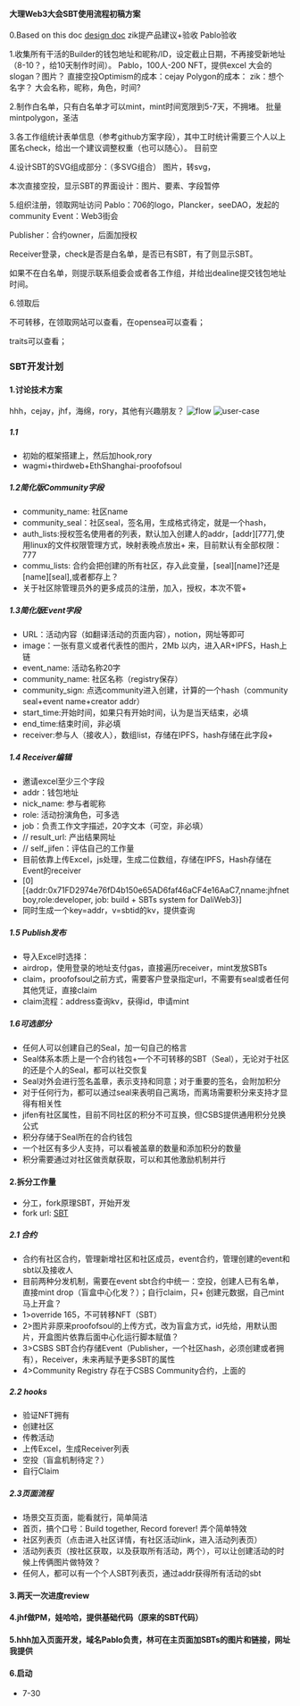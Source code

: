 #### 大理Web3大会SBT使用流程初稿方案
0.Based on this doc [design doc](design.md)
zik提产品建议+验收
Pablo验收

1.收集所有干活的Builder的钱包地址和昵称/ID，设定截止日期，不再接受新地址（8-10？，给10天制作时间）。
Pablo，100人-200 NFT，提供excel
大会的slogan？图片？
直接空投Optimism的成本：cejay
Polygon的成本：
zik：想个名字？
大会名称，昵称，角色，时间?

2.制作白名单，只有白名单才可以mint，mint时间宽限到5-7天，不拥堵。
批量mintpolygon，圣洁

3.各工作组统计表单信息（参考github方案字段），其中工时统计需要三个人以上匿名check，给出一个建议调整权重（也可以随心）。
目前空

4.设计SBT的SVG组成部分：（多SVG组合）
图片，转svg，

本次直接空投，显示SBT的界面设计：图片、要素、字段暂停

5.组织注册，领取网址访问
Pablo：706的logo，Plancker，seeDAO，发起的community
Event：Web3街会

Publisher：合约owner，后面加授权

Receiver登录，check是否是白名单，是否已有SBT，有了则显示SBT。

如果不在白名单，则提示联系组委会或者各工作组，并给出dealine提交钱包地址时间。


6.领取后

不可转移，在领取网站可以查看，在opensea可以查看；

traits可以查看；

### SBT开发计划

#### 1.讨论技术方案
hhh，cejay，jhf，海绵，rory，其他有兴趣朋友？
![flow](CSBS-basic.drawio.png)
![user-case](UserCase.drawio.png)
##### 1.1
+ 初始的框架搭建上，然后加hook,rory
+ wagmi+thirdweb+EthShanghai-proofofsoul

##### 1.2简化版Community字段
+ community_name: 社区name
+ community_seal：社区seal，签名用，生成格式待定，就是一个hash，
+ auth_lists:授权签名使用者的列表，默认加入创建人的addr，[addr][777],使用linux的文件权限管理方式，映射表晚点放出+ 来，目前默认有全部权限：777
+ commu_lists: 合约会把创建的所有社区，存入此变量，[seal][name]?还是[name][seal],或者都存上？
+ 关于社区除管理员外的更多成员的注册，加入，授权，本次不管+ 


##### 1.3简化版Event字段
+ URL：活动内容（如翻译活动的页面内容），notion，网址等即可
+ image：一张有意义或者代表性的图片，2Mb 以内，进入AR+IPFS，Hash上链
+ event_name: 活动名称20字
+ community_name: 社区名称（registry保存）
+ community_sign: 点选community进入创建，计算的一个hash（community seal+event name+creator addr）
+ start_time:开始时间，如果只有开始时间，认为是当天结束，必填
+ end_time:结束时间，非必填
+ receiver:参与人（接收人），数组list，存储在IPFS，hash存储在此字段+ 

##### 1.4 Receiver编辑
+ 邀请excel至少三个字段
+ addr：钱包地址
+ nick_name: 参与者昵称
+ role: 活动扮演角色，可多选
+ job：负责工作文字描述，20字文本（可空，非必填）
+ // result_url: 产出结果网址
+ // self_jifen：评估自己的工作量
+ 目前依靠上传Excel，js处理，生成二位数组，存储在IPFS，Hash存储在Event的receiver
+ [0][{addr:0x71FD2974e76fD4b150e65AD6faf46aCF4e16AaC7,nname:jhfnetboy,role:developer, job: build + SBTs system for DaliWeb3}]
+ 同时生成一个key=addr，v=sbtid的kv，提供查询

##### 1.5 Publish发布
+ 导入Excel时选择：
+ airdrop，使用登录的地址支付gas，直接遍历receiver，mint发放SBTs
+ claim，proofofsoul之前方式，需要客户登录指定url，不需要有seal或者任何其他凭证，直接claim
+ claim流程：address查询kv，获得id，申请mint

##### 1.6可选部分
+ 任何人可以创建自己的Seal，加一句自己的格言
+ Seal体系本质上是一个合约钱包+一个不可转移的SBT（Seal），无论对于社区的还是个人的Seal，都可以社交恢复
+ Seal对外会进行签名盖章，表示支持和同意；对于重要的签名，会附加积分
+ 对于任何行为，都可以通过seal来表明自己离场，而离场需要积分来支持才显得有相关性
+ jifen有社区属性，目前不同社区的积分不可互换，但CSBS提供通用积分兑换公式
+ 积分存储于Seal所在的合约钱包
+ 一个社区有多少人支持，可以看被盖章的数量和添加积分的数量
+ 积分需要通过对社区做贡献获取，可以和其他激励机制并行

#### 2.拆分工作量
+ 分工，fork原理SBT，开始开发
+ fork url: [SBT](https://github.com/PlanckerLabs/Dalifunia-SBT)

##### 2.1 合约
+ 合约有社区合约，管理新增社区和社区成员，event合约，管理创建的event和sbt以及接收人
+ 目前两种分发机制，需要在event sbt合约中统一：空投，创建人已有名单，直接mint drop（盲盒中心化发？）；自行claim，只+ 创建元数据，自己mint马上开盒？
+ 1>override 165，不可转移NFT（SBT）
+ 2>图片非原来proofofsoul的上传方式，改为盲盒方式，id先给，用默认图片，开盒图片依靠后面中心化运行脚本赋值？
+ 3>CSBS SBT合约存储Event（Publisher，一个社区hash，必须创建或者拥有），Receiver，未来再赋予更多SBT的属性
+ 4>Community Registry 存在于CSBS Community合约，上面的

##### 2.2 hooks
+ 验证NFT拥有
+ 创建社区
+ 传教活动
+ 上传Excel，生成Receiver列表
+ 空投（盲盒机制待定？）
+ 自行Claim

##### 2.3页面流程
+ 场景交互页面，能看就行，简单简洁
+ 首页，搞个口号：Build together, Record forever! 弄个简单特效
+ 社区列表页（点击进入社区详情，有社区活动link，进入活动列表页）
+ 活动列表页（按社区获取，以及获取所有活动，两个），可以让创建活动的时候上传俩图片做特效？
+ 任何人，都可以有一个个人SBT列表页，通过addr获得所有活动的sbt

#### 3.两天一次进度review

#### 4.jhf做PM，娃哈哈，提供基础代码（原来的SBT代码）

#### 5.hhh加入页面开发，域名Pablo负责，林可在主页面加SBTs的图片和链接，网址我提供

#### 6.启动
+ 7-30








